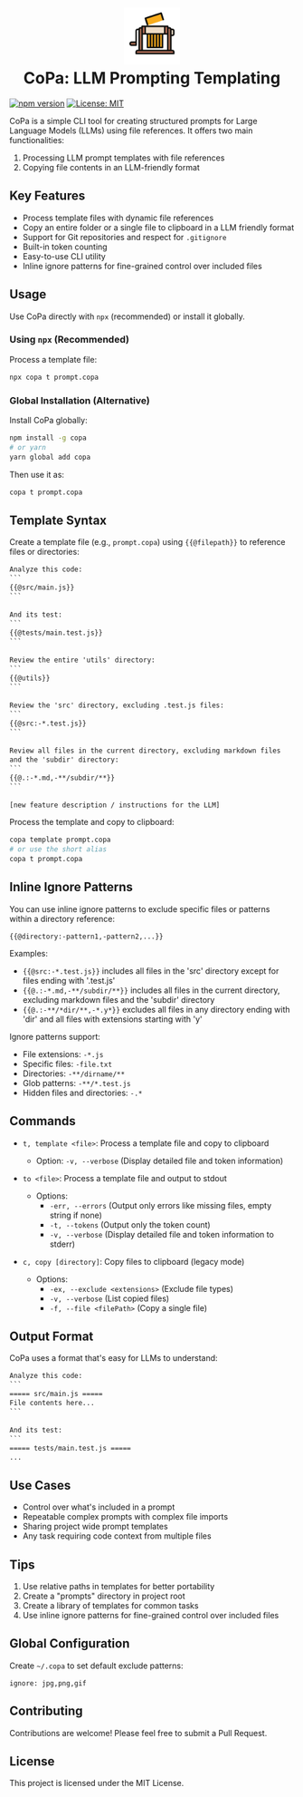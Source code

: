 <h1 align="center">
    <img width="100" height="100" src="copa.svg" alt="CoPa Logo"><br>
    CoPa: LLM Prompting Templating

</h1>

[![npm version](https://badge.fury.io/js/copa.svg)](https://badge.fury.io/js/copa)
[![License: MIT](https://img.shields.io/badge/License-MIT-blue.svg)](https://opensource.org/licenses/MIT)

CoPa is a simple CLI tool for creating structured prompts for Large Language Models (LLMs) using file references. 
It offers two main functionalities:

1. Processing LLM prompt templates with file references
2. Copying file contents in an LLM-friendly format

## Key Features

- Process template files with dynamic file references
- Copy an entire folder or a single file to clipboard in a LLM friendly format
- Support for Git repositories and respect for `.gitignore`
- Built-in token counting
- Easy-to-use CLI utility
- Inline ignore patterns for fine-grained control over included files

## Usage

Use CoPa directly with `npx` (recommended) or install it globally.

### Using `npx` (Recommended)

Process a template file:

```sh
npx copa t prompt.copa
```

### Global Installation (Alternative)

Install CoPa globally:

```sh
npm install -g copa
# or yarn
yarn global add copa
```

Then use it as:

```sh
copa t prompt.copa
```

## Template Syntax

Create a template file (e.g., `prompt.copa`) using `{{@filepath}}` to reference files or directories:

````
Analyze this code:
```
{{@src/main.js}}
```

And its test:
```
{{@tests/main.test.js}}
```

Review the entire 'utils' directory:
```
{{@utils}}
```

Review the 'src' directory, excluding .test.js files:
```
{{@src:-*.test.js}}
```

Review all files in the current directory, excluding markdown files and the 'subdir' directory:
```
{{@.:-*.md,-**/subdir/**}}
```

[new feature description / instructions for the LLM]
````

Process the template and copy to clipboard:

```sh
copa template prompt.copa
# or use the short alias
copa t prompt.copa
```

## Inline Ignore Patterns

You can use inline ignore patterns to exclude specific files or patterns within a directory reference:

```
{{@directory:-pattern1,-pattern2,...}}
```

Examples:
- `{{@src:-*.test.js}}` includes all files in the 'src' directory except for files ending with '.test.js'
- `{{@.:-*.md,-**/subdir/**}}` includes all files in the current directory, excluding markdown files and the 'subdir' directory
- `{{@.:-**/*dir/**,-*.y*}}` excludes all files in any directory ending with 'dir' and all files with extensions starting with 'y'

Ignore patterns support:
- File extensions: `-*.js`
- Specific files: `-file.txt`
- Directories: `-**/dirname/**`
- Glob patterns: `-**/*.test.js`
- Hidden files and directories: `-.*`

## Commands

- `t, template <file>`: Process a template file and copy to clipboard
  - Option: `-v, --verbose` (Display detailed file and token information)

- `to <file>`: Process a template file and output to stdout
  - Options:
    - `-err, --errors` (Output only errors like missing files, empty string if none)
    - `-t, --tokens` (Output only the token count)
    - `-v, --verbose` (Display detailed file and token information to stderr)

- `c, copy [directory]`: Copy files to clipboard (legacy mode)
  - Options:
    - `-ex, --exclude <extensions>` (Exclude file types)
    - `-v, --verbose` (List copied files)
    - `-f, --file <filePath>` (Copy a single file)

## Output Format

CoPa uses a format that's easy for LLMs to understand:

````
Analyze this code:
```
===== src/main.js =====
File contents here...
```

And its test:
```
===== tests/main.test.js =====
...
````

## Use Cases

- Control over what's included in a prompt
- Repeatable complex prompts with complex file imports
- Sharing project wide prompt templates
- Any task requiring code context from multiple files

## Tips

1. Use relative paths in templates for better portability
2. Create a "prompts" directory in project root
3. Create a library of templates for common tasks
4. Use inline ignore patterns for fine-grained control over included files

## Global Configuration

Create `~/.copa` to set default exclude patterns:

```
ignore: jpg,png,gif
```

## Contributing

Contributions are welcome! Please feel free to submit a Pull Request.

## License

This project is licensed under the MIT License.
